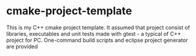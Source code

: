 # cmake-project-template
This is my C++ cmake project template. It assumed that project consist of libraries, executables and unit tests made with gtest - a typical of C++ project for PC. One-command build scripts and eclipse project generator are provided
